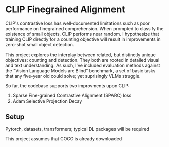 # CLIP Finegrained Alignment

CLIP's contrastive loss has well-documented limitations such as poor performance on finegrained comprehension. When prompted to classify the existence of small objects, CLIP performs near random. I hypothesize that training CLIP directly for a counting objective will result in improvements in zero-shot small object detection. 

This project explores the interplay between related, but distinctly unique objectives: counting and detection. They both are rooted in detailed visual and text understanding. As such, I've included evaluation methods against the "Vision Language Models are Blind" benchmark, a set of basic tasks that any five-year old could solve; yet suprisingly VLMs struggle.

So far, the codebase supports two improvments upon CLIP:
1) Sparse Fine-grained Contrastive Alignment (SPARC) loss
2) Adam Selective Projection Decay


## Setup

Pytorch, datasets, transformers; typical DL packages will be required

This project assumes that COCO is already downloaded